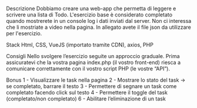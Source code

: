 Descrizione
Dobbiamo creare una web-app che permetta di leggere e scrivere una lista di Todo.
L'esercizio base è considerato completato quando mostrerete in un console log i dati inviati dal server. Non ci interessa che li mostriate a video nella pagina. In allegato avete il file json da utilizzare per l'esercizio.

Stack
Html, CSS, VueJS (importato tramite CDN), axios, PHP

Consigli
Nello svolgere l’esercizio seguite un approccio graduale.
Prima assicuratevi che la vostra pagina index.php (il vostro front-end) riesca a comunicare correttamente con il vostro script PHP (le vostre “API”).

Bonus
1 - Visualizzare le task nella pagina
2 - Mostrare lo stato del task → se completato, barrare il testo
3 - Permettere di segnare un task come completato facendo click sul testo
4 - Permettere il toggle del task (completato/non completato)
6 - Abilitare l’eliminazione di un task
